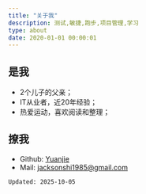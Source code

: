 ```yaml
---
title: "关于我"
description: 测试,敏捷,跑步,项目管理,学习
type: about
date: 2020-01-01 00:00:01
---
```


## 是我
- 2个儿子的父亲；
- IT从业者，近20年经验；
- 热爱运动，喜欢阅读和整理；
  
## 撩我
- Github: [Yuanjie](https://github.com/aimer1124)
- Mail: <jacksonshi1985@gmail.com>

`Updated: 2025-10-05`